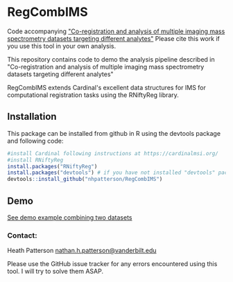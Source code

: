 # RegCombIMS
Code accompanying ["Co-registration and analysis of multiple imaging mass spectrometry datasets targeting different analytes"](https://doi.org/10.1093/bioinformatics/bty780) Please cite this work if you use this tool in your own analysis.

This repository contains code to demo the analysis pipeline described in "Co-registration and analysis of multiple imaging mass spectrometry datasets targeting different analytes"

RegCombIMS extends Cardinal's excellent data structures for IMS for computational registration tasks using the RNiftyReg library.

## Installation
This package can be installed from github in R using the devtools package and following code:

```R
#install Cardinal following instructions at https://cardinalmsi.org/
#install RNiftyReg
install.packages("RNiftyReg")
install.packages("devtools") # if you have not installed "devtools" package
devtools::install_github("nhpatterson/RegCombIMS")
```

## Demo
[See demo example combining two datasets](https://github.com/NHPatterson/RegCombIMS/blob/master/scripts/DAN_agLDI_combination_script.R)

### Contact:
Heath Patterson nathan.h.patterson@vanderbilt.edu

Please use the GitHub issue tracker for any errors encountered using this tool. I will try to solve them ASAP.
